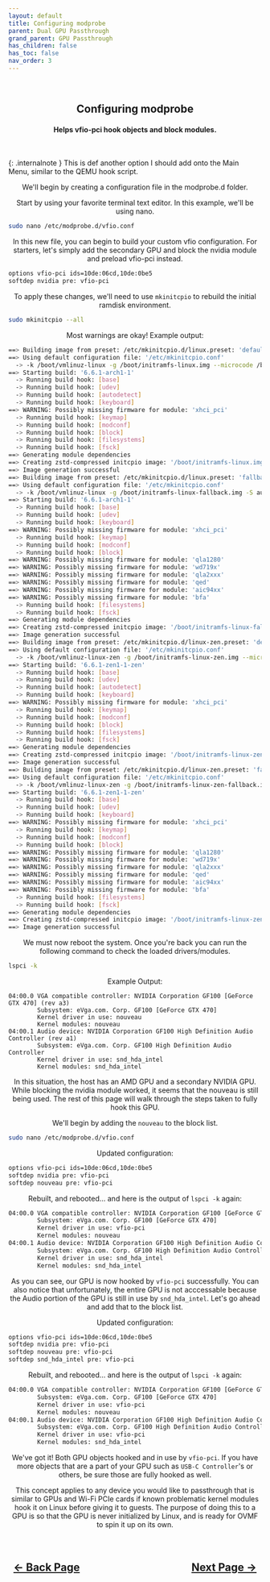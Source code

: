 ```yaml
---
layout: default
title: Configuring modprobe
parent: Dual GPU Passthrough
grand_parent: GPU Passthrough
has_children: false
has_toc: false
nav_order: 3
---
```


<style>
  .navigation-container {
    display: flex;
    justify-content: space-between;
    align-items: center;
    width: 100%;
  }
  
  .nav-button {
    margin: 10px;
  }
</style>

<br>
<h2 align="center"><b>Configuring modprobe</b></h2>
<h4 align="center">Helps vfio-pci hook objects and block modules.</h4>
<br>

{: .internalnote }
This is def another option I should add onto the Main Menu, similar to the QEMU hook script.

<p align="center">We'll begin by creating a configuration file in the modprobe.d folder.</p>

<p align="center">Start by using your favorite terminal text editor. In this example, we'll be using nano.</p>

```bash
sudo nano /etc/modprobe.d/vfio.conf
```

<p align="center">In this new file, you can begin to build your custom vfio configuration. For starters, let's simply add the secondary GPU and block the nvidia module and preload vfio-pci instead.</p>

```bash
options vfio-pci ids=10de:06cd,10de:0be5
softdep nvidia pre: vfio-pci
```

<p align="center">To apply these changes, we'll need to use <code>mkinitcpio</code> to rebuild the initial ramdisk environment.</p>

```bash
sudo mkinitcpio --all
```

<p align="center">Most warnings are okay! Example output:</p>

```bash
==> Building image from preset: /etc/mkinitcpio.d/linux.preset: 'default'
==> Using default configuration file: '/etc/mkinitcpio.conf'
  -> -k /boot/vmlinuz-linux -g /boot/initramfs-linux.img --microcode /boot/amd-ucode.img
==> Starting build: '6.6.1-arch1-1'
  -> Running build hook: [base]
  -> Running build hook: [udev]
  -> Running build hook: [autodetect]
  -> Running build hook: [keyboard]
==> WARNING: Possibly missing firmware for module: 'xhci_pci'
  -> Running build hook: [keymap]
  -> Running build hook: [modconf]
  -> Running build hook: [block]
  -> Running build hook: [filesystems]
  -> Running build hook: [fsck]
==> Generating module dependencies
==> Creating zstd-compressed initcpio image: '/boot/initramfs-linux.img'
==> Image generation successful
==> Building image from preset: /etc/mkinitcpio.d/linux.preset: 'fallback'
==> Using default configuration file: '/etc/mkinitcpio.conf'
  -> -k /boot/vmlinuz-linux -g /boot/initramfs-linux-fallback.img -S autodetect --microcode /boot/amd-ucode.img
==> Starting build: '6.6.1-arch1-1'
  -> Running build hook: [base]
  -> Running build hook: [udev]
  -> Running build hook: [keyboard]
==> WARNING: Possibly missing firmware for module: 'xhci_pci'
  -> Running build hook: [keymap]
  -> Running build hook: [modconf]
  -> Running build hook: [block]
==> WARNING: Possibly missing firmware for module: 'qla1280'
==> WARNING: Possibly missing firmware for module: 'wd719x'
==> WARNING: Possibly missing firmware for module: 'qla2xxx'
==> WARNING: Possibly missing firmware for module: 'qed'
==> WARNING: Possibly missing firmware for module: 'aic94xx'
==> WARNING: Possibly missing firmware for module: 'bfa'
  -> Running build hook: [filesystems]
  -> Running build hook: [fsck]
==> Generating module dependencies
==> Creating zstd-compressed initcpio image: '/boot/initramfs-linux-fallback.img'
==> Image generation successful
==> Building image from preset: /etc/mkinitcpio.d/linux-zen.preset: 'default'
==> Using default configuration file: '/etc/mkinitcpio.conf'
  -> -k /boot/vmlinuz-linux-zen -g /boot/initramfs-linux-zen.img --microcode /boot/amd-ucode.img
==> Starting build: '6.6.1-zen1-1-zen'
  -> Running build hook: [base]
  -> Running build hook: [udev]
  -> Running build hook: [autodetect]
  -> Running build hook: [keyboard]
==> WARNING: Possibly missing firmware for module: 'xhci_pci'
  -> Running build hook: [keymap]
  -> Running build hook: [modconf]
  -> Running build hook: [block]
  -> Running build hook: [filesystems]
  -> Running build hook: [fsck]
==> Generating module dependencies
==> Creating zstd-compressed initcpio image: '/boot/initramfs-linux-zen.img'
==> Image generation successful
==> Building image from preset: /etc/mkinitcpio.d/linux-zen.preset: 'fallback'
==> Using default configuration file: '/etc/mkinitcpio.conf'
  -> -k /boot/vmlinuz-linux-zen -g /boot/initramfs-linux-zen-fallback.img -S autodetect --microcode /boot/amd-ucode.img
==> Starting build: '6.6.1-zen1-1-zen'
  -> Running build hook: [base]
  -> Running build hook: [udev]
  -> Running build hook: [keyboard]
==> WARNING: Possibly missing firmware for module: 'xhci_pci'
  -> Running build hook: [keymap]
  -> Running build hook: [modconf]
  -> Running build hook: [block]
==> WARNING: Possibly missing firmware for module: 'qla1280'
==> WARNING: Possibly missing firmware for module: 'wd719x'
==> WARNING: Possibly missing firmware for module: 'qla2xxx'
==> WARNING: Possibly missing firmware for module: 'qed'
==> WARNING: Possibly missing firmware for module: 'aic94xx'
==> WARNING: Possibly missing firmware for module: 'bfa'
  -> Running build hook: [filesystems]
  -> Running build hook: [fsck]
==> Generating module dependencies
==> Creating zstd-compressed initcpio image: '/boot/initramfs-linux-zen-fallback.img'
==> Image generation successful
```

<p align="center">We must now reboot the system. Once you're back you can run the following command to check the loaded drivers/modules.</p>

```bash
lspci -k
```

<p align="center">Example Output:</p>

```
04:00.0 VGA compatible controller: NVIDIA Corporation GF100 [GeForce GTX 470] (rev a3)
        Subsystem: eVga.com. Corp. GF100 [GeForce GTX 470]
        Kernel driver in use: nouveau
        Kernel modules: nouveau
04:00.1 Audio device: NVIDIA Corporation GF100 High Definition Audio Controller (rev a1)
        Subsystem: eVga.com. Corp. GF100 High Definition Audio Controller
        Kernel driver in use: snd_hda_intel
        Kernel modules: snd_hda_intel
```

<p align="center">In this situation, the host has an AMD GPU and a secondary NVIDIA GPU. While blocking the nvidia module worked, it seems that the nouveau is still being used. The rest of this page will walk through the steps taken to fully hook this GPU.</p>

<p align="center">We'll begin by adding the <code>nouveau</code> to the block list.</p>

```bash
sudo nano /etc/modprobe.d/vfio.conf
```

<p align="center">Updated configuration:</p>

```bash
options vfio-pci ids=10de:06cd,10de:0be5
softdep nvidia pre: vfio-pci
softdep nouveau pre: vfio-pci
```

<p align="center">Rebuilt, and rebooted... and here is the output of <code>lspci -k</code> again:</p>

```bash
04:00.0 VGA compatible controller: NVIDIA Corporation GF100 [GeForce GTX 470] (rev a3)
        Subsystem: eVga.com. Corp. GF100 [GeForce GTX 470]
        Kernel driver in use: vfio-pci
        Kernel modules: nouveau
04:00.1 Audio device: NVIDIA Corporation GF100 High Definition Audio Controller (rev a1)
        Subsystem: eVga.com. Corp. GF100 High Definition Audio Controller
        Kernel driver in use: snd_hda_intel
        Kernel modules: snd_hda_intel
```

<p align="center">As you can see, our GPU is now hooked by <code>vfio-pci</code> successfully. You can also notice that unfortunately, the entire GPU is not acccessable because the Audio portion of the GPU is still in use by <code>snd_hda_intel</code>. Let's go ahead and add that to the block list.</p>

<p align="center">Updated configuration:</p>

```bash
options vfio-pci ids=10de:06cd,10de:0be5
softdep nvidia pre: vfio-pci
softdep nouveau pre: vfio-pci
softdep snd_hda_intel pre: vfio-pci
```

<p align="center">Rebuilt, and rebooted... and here is the output of <code>lspci -k</code> again:</p>

```bash
04:00.0 VGA compatible controller: NVIDIA Corporation GF100 [GeForce GTX 470] (rev a3)
        Subsystem: eVga.com. Corp. GF100 [GeForce GTX 470]
        Kernel driver in use: vfio-pci
        Kernel modules: nouveau
04:00.1 Audio device: NVIDIA Corporation GF100 High Definition Audio Controller (rev a1)
        Subsystem: eVga.com. Corp. GF100 High Definition Audio Controller
        Kernel driver in use: vfio-pci
        Kernel modules: snd_hda_intel
```

<p align="center">We've got it! Both GPU objects hooked and in use by <code>vfio-pci</code>. If you have more objects that are a part of your GPU such as <code>USB-C Controller</code>'s or others, be sure those are fully hooked as well.</p>

<p align="center">This concept applies to any device you would like to passthrough that is similar to GPUs and Wi-Fi PCIe cards if known problematic kernel modules hook it on Linux before giving it to guests. The purpose of doing this to a GPU is so that the GPU is never initialized by Linux, and is ready for OVMF to spin it up on its own.</p>

<h2 align="center">
  <br>
  <div class="navigation-container">
    <a class="nav-button" href="../02-KernelParameters/index">&larr; Back Page</a>
    <a class="nav-button" href="../04-VirtManConf">Next Page &rarr;</a>
  </div>
  <br>
</h2>
